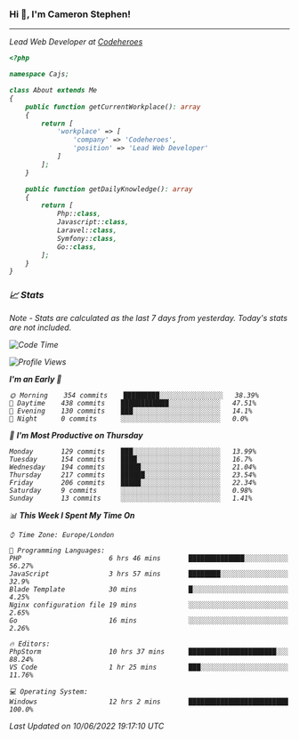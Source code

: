 ### Hi 👋, I'm Cameron Stephen!
<hr>
<p><em>Lead Web Developer at <a href="https://codeheroes.co.uk">Codeheroes</a></p>


```php
<?php

namespace Cajs;

class About extends Me
{
    public function getCurrentWorkplace(): array
    {
        return [
            'workplace' => [
                'company' => 'Codeheroes',
                'position' => 'Lead Web Developer'
            ]
        ];
    }

    public function getDailyKnowledge(): array
    {
        return [
            Php::class,
            Javascript::class,
            Laravel::class,
            Symfony::class,
            Go::class,
        ];
    }
}
```

### 📈 Stats
<p><em>Note - Stats are calculated as the last 7 days from yesterday. Today's stats are not included.</em></p>


<!--START_SECTION:waka-->
![Code Time](http://img.shields.io/badge/Code%20Time-2%2C930%20hrs%2021%20mins-blue)

![Profile Views](http://img.shields.io/badge/Profile%20Views-0-blue)

**I'm an Early 🐤** 

```text
🌞 Morning    354 commits    █████████░░░░░░░░░░░░░░░░   38.39% 
🌆 Daytime    438 commits    ████████████░░░░░░░░░░░░░   47.51% 
🌃 Evening    130 commits    ███░░░░░░░░░░░░░░░░░░░░░░   14.1% 
🌙 Night      0 commits      ░░░░░░░░░░░░░░░░░░░░░░░░░   0.0%

```
📅 **I'm Most Productive on Thursday** 

```text
Monday       129 commits    ███░░░░░░░░░░░░░░░░░░░░░░   13.99% 
Tuesday      154 commits    ████░░░░░░░░░░░░░░░░░░░░░   16.7% 
Wednesday    194 commits    █████░░░░░░░░░░░░░░░░░░░░   21.04% 
Thursday     217 commits    ██████░░░░░░░░░░░░░░░░░░░   23.54% 
Friday       206 commits    █████░░░░░░░░░░░░░░░░░░░░   22.34% 
Saturday     9 commits      ░░░░░░░░░░░░░░░░░░░░░░░░░   0.98% 
Sunday       13 commits     ░░░░░░░░░░░░░░░░░░░░░░░░░   1.41%

```


📊 **This Week I Spent My Time On** 

```text
⌚︎ Time Zone: Europe/London

💬 Programming Languages: 
PHP                      6 hrs 46 mins       ██████████████░░░░░░░░░░░   56.27% 
JavaScript               3 hrs 57 mins       ████████░░░░░░░░░░░░░░░░░   32.9% 
Blade Template           30 mins             █░░░░░░░░░░░░░░░░░░░░░░░░   4.25% 
Nginx configuration file 19 mins             ░░░░░░░░░░░░░░░░░░░░░░░░░   2.65% 
Go                       16 mins             ░░░░░░░░░░░░░░░░░░░░░░░░░   2.26%

🔥 Editors: 
PhpStorm                 10 hrs 37 mins      ██████████████████████░░░   88.24% 
VS Code                  1 hr 25 mins        ███░░░░░░░░░░░░░░░░░░░░░░   11.76%

💻 Operating System: 
Windows                  12 hrs 2 mins       █████████████████████████   100.0%

```


 Last Updated on 10/06/2022 19:17:10 UTC
<!--END_SECTION:waka-->
